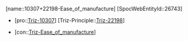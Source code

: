 ﻿---
type: TrizContradiction
aliases:
- 10307+22198-Ease_of_manufacture
license: CC BY-SA 4.0
copyright: https://github.com/SpocWeb
IsDeleted: false
IsReadOnly: false
Confidential: public
tags: 
- Triz/Contradiction
---
[name::10307+22198-Ease_of_manufacture]
[SpocWebEntityId::26743]
+ [pro::[Triz-10307](Triz-10307)]
[Triz-Principle::[Triz-22198](Triz-22198)]
- [con::[Triz-Ease_of_manufacture](tech/Triz/Parameter/Triz-Ease_of_manufacture.md)]

